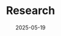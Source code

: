 ---
title: 'Research'
date: 2025-05-19
type: landing

design:
  # Section spacing
  spacing: '6rem'

# Page sections
sections:
#   - block: markdown
    # content:
    #   title: 'Research Interests'
    #   subtitle: ''
    #   text: |-
    #     Chunxiang Wang received his B.Eng. in Automation from Harbin Institute of Technology (2015–2019). From 2018 to 2021, he was with the Research Institute of Intelligent Control and Systems, where he worked on robotic micromanipulation for zebrafish microinjection, participating the development of 3D calibration, visual feedback, non-invasive object capture, and 3D posture control algorithms. He also independently developed a multi-object tracking system for zebrafish larvae under high density and occlusions.

    #     Since 2021, he has been a Ph.D. student in the D-PI at MPI-IS and D-ITET at ETH Zürich. His research focuses on soft millirobots with novel functionalities, integrating computer vision and closed-loop magnetic actuation. His expertise spans soft robot design and mechanics, image processing, medical imaging, and magnetic control systems.

    #     **Peer Reviewer:** IEEE/ASME Transactions on Mechatronics (T-Mech), IEEE Transactions on Cybernetics, IEEE International Conference on Robotics and Automation (ICRA), and Research.
    
  - block: collection
    id: papers
    content:
      title: Featured Publications
      filters:
        folders:
          - publication
        featured_only: true
    design:
      view: article-grid
      fill_image: false
      columns: 3



  - block: collection
    content:
      title: Recent Publications
      text: ""
      filters:
        folders:
          - publication
        exclude_featured: false
    design:
      view: citation
---